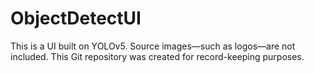 # ObjectDetectUI


This is a UI built on YOLOv5.
Source images—such as logos—are not included.
This Git repository was created for record-keeping purposes.
